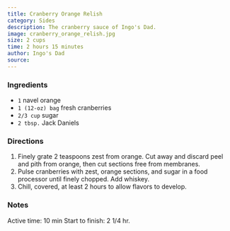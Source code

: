 ```yaml
---
title: Cranberry Orange Relish
category: Sides
description: The cranberry sauce of Ingo's Dad.
image: cranberry_orange_relish.jpg
size: 2 cups
time: 2 hours 15 minutes
author: Ingo's Dad
source: 
---
```


### Ingredients

* `1` navel orange
* `1 (12-oz) bag` fresh cranberries
* `2/3 cup` sugar
* `2 tbsp.` Jack Daniels

### Directions

1. Finely grate 2 teaspoons zest from orange. Cut away and discard peel and pith from orange, then cut sections free from membranes.
2. Pulse cranberries with zest, orange sections, and sugar in a food processor until finely chopped. Add whiskey. 
3. Chill, covered, at least 2 hours to allow flavors to develop.

### Notes

Active time: 10 min Start to finish: 2 1/4 hr.